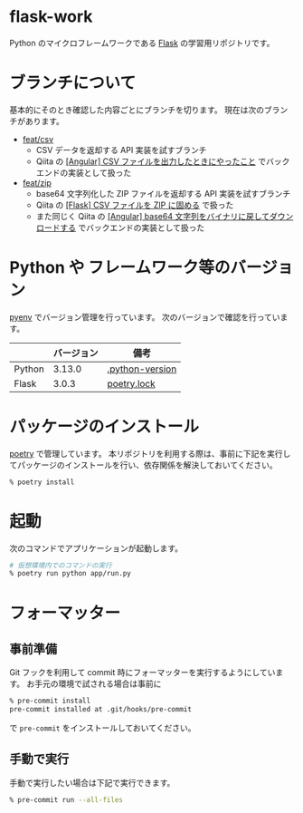 # flask-work

Python のマイクロフレームワークである [Flask](https://palletsprojects.com/p/flask/) の学習用リポジトリです。

# ブランチについて

基本的にそのとき確認した内容ごとにブランチを切ります。
現在は次のブランチがあります。

* [feat/csv](https://github.com/ksh-fthr/flask-work/tree/feat/csv)
  * CSV データを返却する API 実装を試すブランチ
  * Qiita の [[Angular] CSV ファイルを出力したときにやったこと](https://qiita.com/ksh-fthr/items/29db7c5c7268ee1802c5) でバックエンドの実装として扱った
* [feat/zip](https://github.com/ksh-fthr/flask-work/tree/feat/zip)
  * base64 文字列化した ZIP ファイルを返却する API 実装を試すブランチ
  * Qiita の [[Flask] CSV ファイルを ZIP に固める](https://qiita.com/ksh-fthr/items/df875613d7e36f94a679) で扱った
  * また同じく Qiita の [[Angular] base64 文字列をバイナリに戻してダウンロードする](https://qiita.com/ksh-fthr/items/b3e3afb7f8e51759a1ed) でバックエンドの実装として扱った

# Python や フレームワーク等のバージョン

[pyenv](https://github.com/pyenv/pyenv) でバージョン管理を行っています。
次のバージョンで確認を行っています。

|        | バージョン | 備考 |
| ------ | ---------- | ---- |
| Python | 3.13.0     | [.python-version](.python-version) |
| Flask  | 3.0.3      | [poetry.lock](poetry.lock) |

# パッケージのインストール

[poetry](https://python-poetry.org/) で管理しています。
本リポジトリを利用する際は、事前に下記を実行してパッケージのインストールを行い、依存関係を解決しておいてください。

```bash
% poetry install
```

# 起動

次のコマンドでアプリケーションが起動します。

```bash
# 仮想環境内でのコマンドの実行
% poetry run python app/run.py
```

# フォーマッター

## 事前準備
Git フックを利用して commit 時にフォーマッターを実行するようにしています。
お手元の環境で試される場合は事前に

```bash
% pre-commit install
pre-commit installed at .git/hooks/pre-commit
```

で `pre-commit` をインストールしておいてください。

## 手動で実行

手動で実行したい場合は下記で実行できます。

```bash
% pre-commit run --all-files
```
